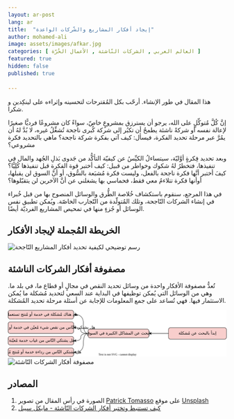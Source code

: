 ```yaml
---
layout: ar-post
lang: ar
title:  "إيجاد أفكار المشاريع والشّركات الواعدة"
author: mohamed-ali
image: assets/images/afkar.jpg
categories: [ العالم العربي , الشركات النّاشئة , الأعمال الحُرّة ]
featured: true
hidden: false
published: true

---
```

<div markdown="1" class="callout callout-warning">

هذا المقال في طور الإنشاء. أرحّب بكل المُقترحات لتحسينه وإثراءه على لينكِدين و شكرا.
</div>

إنَّ كُلَّ مُتوكِّلٍ على الله، يرجو أن يسترزق بمشروعٍ خاصّ، سواءً كان مشروعًا فرديًّا صغيرًا لإعالة نفسه أو شركةً ناشئة يطمحُ أن تكبُر إلى شركة كُبرى ناجحة تُشغِّلُ غيره، لا بُدَّ لهُ أن يمُرَّ عبر مرحلة تحديد الفكرة، فيسأل: كيف آتي بفكرة شركة ناجحة؟
ماهي بالتحديد فكرة مشروعي؟

وبعد تحديد فِكرةٍ أوَّليّة، سيتساءلُ الكيِّسُ عن كيفيّة التأكُّد من جَدوى بَذلِ الجُهد والمال في تنفيذها، فتخطرُ لهُ شكوك وخواطر من قبيل: 
كيف أختبر قوة الفكرة قبل تنفيذها كُلِيًّا؟ كيفَ أختبر أنَّها فكرة ناجحة بالفعل، وليست فكرة مُشبَعة بالسُّوق، أو أنَّ السوق لن يقبلها، أوأنها فكرة تتلاءمُ معي فقط، فحماسي بها يشغلني عن أنَّ الآخرين لن يتقبّلوها؟

في هذا المرجع، سنقوم باستكشاف خُلاصة الطُّرق والوسائل المنصوح بها من قبل خُبراء في إنشاء الشركات النّاجحة، وتلك المُتولّدة من التّجارب الخاصّة. ويُمكن تطبيق نفس الوسائل أو جُزءٍ منها في تمحيص المشاريع الفرديّة أيضًا.

## الخريطة المُجملة لإيجاد الأفكار 

<img class="img-fluid" src="/assets/images/تحديد أفكار المشاريع النّاجحة.svg" alt="رسم توضيحي لكيفية تحديد أفكار المشاريع النّاجحة">

## مصفوفة أفكار الشركات الناشئة

تُعدُّ مصفوفة الأفكار واحدة من وسائل تحديد النقص في مجالٍ أو قطاع ما، في بلد ما. وهي من الوسائل التي يُمكن توظيفها في البداية عند السعي لتحديد مُشكلة ما يُمكن الاستثمار فيها. فهي تُساعد على جمع المعلومات للإجابة عن أسئلة مرحلة تحديد المُشكلة.

<img class="img-fluid" src="/assets/images/البحث وتحديد المُشكل.svg" alt="البحث وتحديد المُشكل">



<img class="img-fluid" src="/assets/images/مصفوفة-أفكار-شركات-ناشئة.png" alt="مصفوفة أفكار الشركات النّاشئة">

## المصادر
1. الصورة في رأس المقال من تصوير <a href="https://unsplash.com/@impatrickt?utm_source=unsplash&utm_medium=referral&utm_content=creditCopyText">Patrick Tomasso</a> على موقع <a href="https://unsplash.com/s/photos/ideas?utm_source=unsplash&utm_medium=referral&utm_content=creditCopyText">Unsplash</a>
2. [كيف تستنبط وتختبر أفكار الشركات النّاشئة - مايكل سيبل](https://www.youtube.com/watch?v=vDXkpJw16os)
